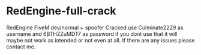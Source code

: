 # RedEngine-full-crack
RedEngine FiveM dev/normal + spoofer Cracked use Culminate2229 as username and 6BTHZZuMDT7 as password if you dont use that it will maybe not work as intended or not even at all.
If there are any issues please contact me.
